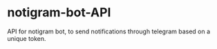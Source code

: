 # notigram-bot-API
API for notigram bot, to send notifications through telegram based on a unique token.
